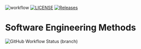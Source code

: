 
![workflow](https://github.com/lameeq/sem/actions/workflows/main.yml/badge.svg)
[![LICENSE](https://img.shields.io/github/license/lameeq/sem.svg?style=flat-square)](https://github.com/lameeq/sem/blob/master/LICENSE)
[![Releases](https://img.shields.io/github/release/lameeq/sem/all.svg?style=flat-square)](https://github.com/lameeq/sem/releases)
# Software Engineering Methods
![GitHub Workflow Status (branch)](https://img.shields.io/github/workflow/status/lameeq/sem/A%20workflow%20for%20my%20Hello%20World%20App/<develop>?style=flat-square)

